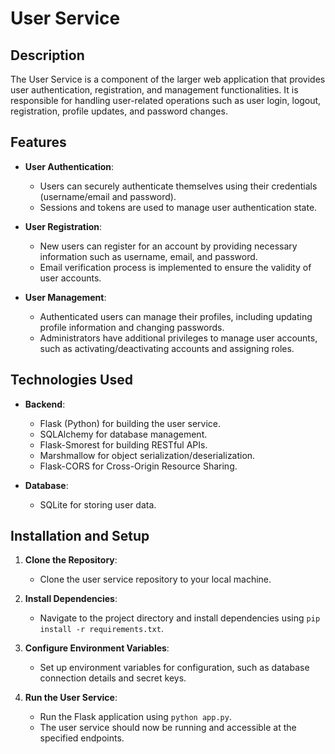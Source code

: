 # User Service

## Description

The User Service is a component of the larger web application that provides user authentication, registration, and management functionalities. It is responsible for handling user-related operations such as user login, logout, registration, profile updates, and password changes.

## Features

- **User Authentication**:
  - Users can securely authenticate themselves using their credentials (username/email and password).
  - Sessions and tokens are used to manage user authentication state.

- **User Registration**:
  - New users can register for an account by providing necessary information such as username, email, and password.
  - Email verification process is implemented to ensure the validity of user accounts.

- **User Management**:
  - Authenticated users can manage their profiles, including updating profile information and changing passwords.
  - Administrators have additional privileges to manage user accounts, such as activating/deactivating accounts and assigning roles.

## Technologies Used

- **Backend**:
  - Flask (Python) for building the user service.
  - SQLAlchemy for database management.
  - Flask-Smorest for building RESTful APIs.
  - Marshmallow for object serialization/deserialization.
  - Flask-CORS for Cross-Origin Resource Sharing.

- **Database**:
  - SQLite for storing user data.

## Installation and Setup

1. **Clone the Repository**:
   - Clone the user service repository to your local machine.

2. **Install Dependencies**:
   - Navigate to the project directory and install dependencies using `pip install -r requirements.txt`.

3. **Configure Environment Variables**:
   - Set up environment variables for configuration, such as database connection details and secret keys.

4. **Run the User Service**:
   - Run the Flask application using `python app.py`.
   - The user service should now be running and accessible at the specified endpoints.
